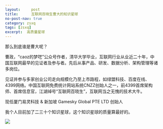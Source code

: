 ```yaml
---
layout:     post
title:      互联网百晓生曹大的知识星球
no-post-nav: true
category: zsxq
tags: [zsxq]
excerpt:  高质量星球
---
```


那么到底谁是曹大呢？

曹政，“caoz的梦呓”公众号作者，清华大学毕业，互联网行业从业近二十年，中国互联网最早的见证者及参与者。先后从事产品、研发、数据分析、架构管理等诸多岗位。

见证并参与多家创业公司走向规模化乃至上市路程，如绿盟科技、百度在线、4399网络。中国互联网免费统计网站系统CNZZ创始人之一，前4399首席架构师、首席信息官，江湖绰号“互联网百晓生”，互联网当之无愧的技术大牛。

现任厦门易灵科技 & 新加坡 Gamesky Global PTE LTD 创始人


我个人目前加了二三十个知识星球，这个知识星球的质量算最好的。

![](https://www.itmind.net/assets/images/2019/zsxq/caoz.jpg)

